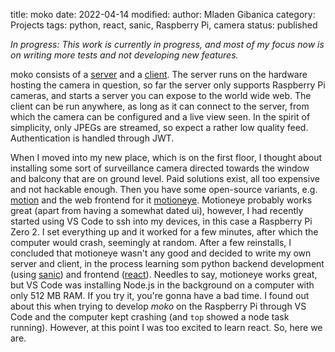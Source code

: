 title: moko
date: 2022-04-14
modified:
author: Mladen Gibanica
category: Projects
tags: python, react, sanic, Raspberry Pi, camera
status: published

*In progress:*
*This work is currently in progress, and most of my focus now is on writing more tests and not developing new features.*

moko consists of a <a href="https://github.com/mgcth/moko_server" target="_blank">server</a> and a <a href="https://github.com/mgcth/moko_client" target="_blank">client</a>.
The server runs on the hardware hosting the camera in question, so far the server only supports Raspberry Pi cameras, and starts a server you can expose to the world wide web.
The client can be run anywhere, as long as it can connect to the server, from which the camera can be configured and a live view seen.
In the spirit of simplicity, only JPEGs are streamed, so expect a rather low quality feed.
Authentication is handled through JWT.

When I moved into my new place, which is on the first floor, I thought about installing some sort of surveillance camera directed towards the window and balcony that are on ground level.
Paid solutions exist, all too expensive and not hackable enough.
Then you have some open-source variants, e.g. <a href="https://github.com/Motion-Project/motion" target="_blank">motion</a> and the web frontend for it <a href="https://github.com/motioneye-project/motioneye" target="_blank">motioneye</a>.
Motioneye probably works great (apart from having a somewhat dated ui), however, I had recently started using VS Code to ssh into my devices, in this case a Raspberry Pi Zero 2.
I set everything up and it worked for a few minutes, after which the computer would crash, seemingly at random.
After a few reinstalls, I concluded that motioneye wasn't any good and decided to write my own server and client, in the process learning som python backend development (using <a href="https://sanic.dev/en/" target="_blank">sanic</a>) and frontend (<a href="https://reactjs.org/" target="_blank">react</a>).
Needles to say, motioneye works great, but VS Code was installing Node.js in the background on a computer with only 512 MB RAM.
If you try it, you're gonna have a bad time.
I found out about this when trying to develop *moko* on the Raspberry Pi through VS Code and the computer kept crashing (and `top` showed a node task running).
However, at this point I was too excited to learn react.
So, here we are.
